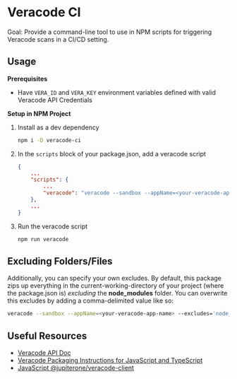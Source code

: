 # Veracode CI

Goal: Provide a command-line tool to use in NPM scripts for
triggering Veracode scans in a CI/CD setting.

## Usage

**Prerequisites**
- Have `VERA_ID` and `VERA_KEY` environment variables defined with valid
    Veracode API Credentials

**Setup in NPM Project**
1. Install as a dev dependency

    ```bash
    npm i -D veracode-ci
    ```
2. In the `scripts` block of your package.json, add a veracode script
    ```json
    {
        ...
        "scripts": {
            ...
            "veracode": "veracode --sandbox --appName=<your-veracode-app-name>"
        },
        ...
    }
    ```
3. Run the veracode script
    ```bash
    npm run veracode
    ```

## Excluding Folders/Files

Additionally, you can specify your own excludes. By default, this package zips up
everything in the current-working-directory of your project (where the package.json is)
_excluding_ the **node_modules** folder. You can overwrite this excludes by adding a
comma-delimited value like so:
```bash
veracode --sandbox --appName=<your-veracode-app-name> --excludes='node_modules/**/*,lib/**/*'
```

## Useful Resources
- [Veracode API Doc](https://help.veracode.com/reader/LMv_dtSHyb7iIxAQznC~9w/G1Nd5yH0QSlT~vPccPhtRQ)
- [Veracode Packaging Instructions for JavaScript and TypeScript](https://help.veracode.com/reader/4EKhlLSMHm5jC8P8j3XccQ/AM8PAkQKwsHbNYXy2VeX5Q)
- [JavaScript @jupiterone/veracode-client](https://www.npmjs.com/package/@jupiterone/veracode-client)